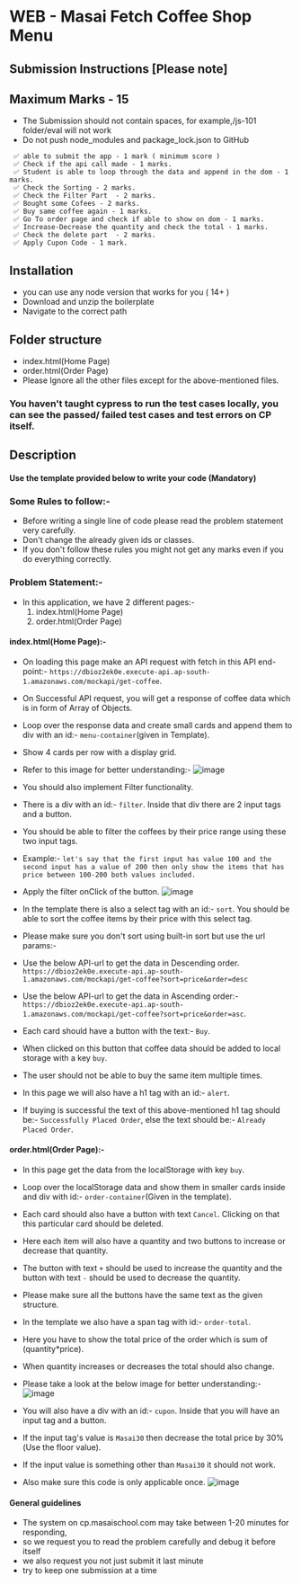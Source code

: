 # WEB - Masai Fetch Coffee Shop Menu

## Submission Instructions [Please note]

## Maximum Marks - 15

- The Submission should not contain spaces, for example,/js-101 folder/eval will not work
- Do not push node_modules and package_lock.json to GitHub

```
 ✅ able to submit the app - 1 mark ( minimum score )
 ✅ Check if the api call made - 1 marks.
 ✅ Student is able to loop through the data and append in the dom - 1 marks.
 ✅ Check the Sorting - 2 marks.
 ✅ Check the Filter Part  - 2 marks.
 ✅ Bought some Cofees - 2 marks.
 ✅ Buy same coffee again - 1 marks.
 ✅ Go To order page and check if able to show on dom - 1 marks.
 ✅ Increase-Decrease the quantity and check the total - 1 marks.
 ✅ Check the delete part  - 2 marks.
 ✅ Apply Cupon Code - 1 mark.
```

## Installation

- you can use any node version that works for you ( 14+ )
- Download and unzip the boilerplate
- Navigate to the correct path

## Folder structure

- index.html(Home Page)
- order.html(Order Page)
- Please Ignore all the other files except for the above-mentioned files.

### You haven't taught cypress to run the test cases locally, you can see the passed/ failed test cases and test errors on CP itself.

## Description

#### Use the template provided below to write your code (Mandatory)

### Some Rules to follow:-

- Before writing a single line of code please read the problem statement very carefully.
- Don't change the already given ids or classes.
- If you don't follow these rules you might not get any marks even if you do everything correctly.

### Problem Statement:-

- In this application, we have 2 different pages:-
  1. index.html(Home Page)
  2. order.html(Order Page)

#### index.html(Home Page):-

- On loading this page make an API request with fetch in this API end-point:-
  `https://dbioz2ek0e.execute-api.ap-south-1.amazonaws.com/mockapi/get-coffee`.
- On Successful API request, you will get a response of coffee data which is in form of  Array of Objects.
- Loop over the response data and create small cards and append them to div with an id:- `menu-container`(given in Template).
- Show 4 cards per row with a display grid.
- Refer to this image for better understanding:-
  ![image](https://i.imgur.com/HLYRXjp.png)
- You should also implement Filter functionality.
- There is a div with an id:- `filter`. Inside that div there are 2 input tags and a button.
- You should be able to filter the coffees by their price range using these two input tags.
- Example:-
  `let's say that the first input has value 100 and the second input has a value of 200 then only show the items that has price between 100-200 both values included.`
- Apply the filter onClick of the button.
  ![image](https://i.imgur.com/VF5nunw.png)

- In the template there is also a select tag with an id:- `sort`. You should be able to sort the coffee items by their price with this select tag.
- Please make sure you don't sort using built-in sort but use the url params:- 
- Use the below API-url to get the data in Descending order.
`https://dbioz2ek0e.execute-api.ap-south-1.amazonaws.com/mockapi/get-coffee?sort=price&order=desc`
- Use the below API-url to get the data in Ascending order:- 
`https://dbioz2ek0e.execute-api.ap-south-1.amazonaws.com/mockapi/get-coffee?sort=price&order=asc`.

- Each card should have a button with the text:- `Buy`.
- When clicked on this button that coffee data should be added to local storage with a key `buy`.
- The user should not be able to buy the same item multiple times.
- In this page we will also have a h1 tag with an id:- `alert`.
- If buying is successful the text of this above-mentioned h1 tag should be:- `Successfully Placed Order`, else the text should be:- `Already Placed Order`.

#### order.html(Order Page):-

- In this page get the data from the localStorage with key `buy`.
- Loop over the localStorage data and show them in smaller cards inside and div with id:- `order-container`(Given in the template).
- Each card should also have a button with text `Cancel`. Clicking on that this particular card should be deleted.
- Here each item will also have a quantity and two buttons to increase or decrease that quantity.
- The button with text `+` should be used to increase the quantity and the button with text `-` should be used to decrease the quantity.
- Please make sure all the buttons have the same text as the given structure.
- In the template we also have a span tag with id:- `order-total`.
- Here you have to show the total price of the order which is sum of (quantity*price).
- When quantity increases or decreases the total should also change.
- Please take a look at the below image for better understanding:- ![image](https://i.imgur.com/3kcLsy3.png)

- You will also have a div with an id:- `cupon`. Inside that you will have an input tag and a button.
- If the input tag's value is `Masai30` then decrease the total price by 30%(Use the floor value).
- If the input value is something other than `Masai30` it should not work.
- Also make sure this code is only applicable once.
![image](https://i.imgur.com/L5lXXR1.png)

#### General guidelines

- The system on cp.masaischool.com may take between 1-20 minutes for responding,
- so we request you to read the problem carefully and debug it before itself
- we also request you not just submit it last minute
- try to keep one submission at a time
